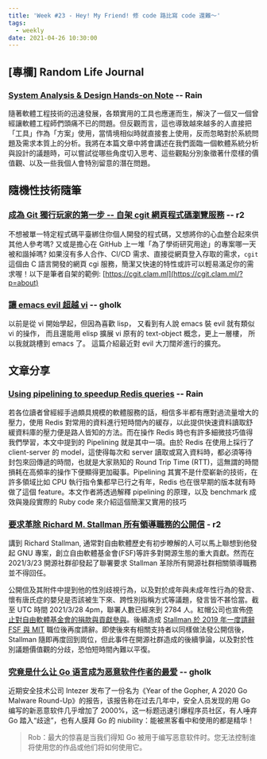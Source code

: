```yaml
---
title: 'Week #23 - Hey! My Friend! 修 code 路比寫 code 還難～'
tags:
  - weekly
date: 2021-04-26 10:30:00
---
```


## [專欄] Random Life Journal

### [System Analysis & Design Hands-on Note](https://medium.com/random-life-journal/system-analysis-design-hands-on-note-5d7a93bd106d?source=friends_link&sk=33bfd467082554d00464744ae2a98d04) -- Rain

隨著軟體工程技術的迅速發展，各類實用的工具也應運而生，解決了一個又一個曾經讓軟體工程師們頭痛不已的問題。但反觀而言，這也導致越來越多的人直接把「工具」作為「方案」使用，當情境相似時就直接套上使用，反而忽略對於系統問題及需求本質上的分析。我將在本篇文章中將會講述在我們面臨一個軟體系統分析與設計的議題時，可以嘗試從哪些角度切入思考、這些觀點分別象徵著什麼樣的價值觀、以及一些我個人會特別留意的潛在問題。

## 隨機性技術隨筆

### [成為 Git 獨行玩家的第一步 -- 自架 cgit 網頁程式碼瀏覽服務](https://sean0921.github.io/2021/03/27/be-a-git-single-player-cgit-tutorial) -- r2

不想被單一特定程式碼平臺綁住你個人開發的程式碼，又想將你的心血整合起來供其他人參考嗎? 又或是擔心在 GitHub 上一堆「為了學術研究用途」的專案哪一天被和諧掉嗎? 如果沒有多人合作、CI/CD 需求、直接從網頁登入存取的需求，`cgit` 這個由 C 語言開發的網頁 cgi 服務，簡潔又快速的特性或許可以輕易滿足你的需求喔！以下是筆者自架的範例: [https://cgit.clam.ml](https://cgit.clam.ml/?p=about)

### [讓 emacs evil 超越 vi](http://gholk.github.io/emacs-evil-over-vi.html) -- gholk
以前是從 vi 開始學起，但因為喜歡 lisp， 又看到有人說 emacs 裝 evil 就有類似 vi 的操作， 而且還能用 elisp 擴展 vi 原有的 text-object 概念，更上一層樓， 所以我就跳槽到 emacs 了。 這篇介紹最近對 evil 大刀闊斧進行的擴充。

## 文章分享

### [Using pipelining to speedup Redis queries](https://redis.io/topics/pipelining) -- Rain
若各位讀者曾經經手過頗具規模的軟體服務的話，相信多半都有應對過流量增大的壓力，使用 Redis 對常用的資料進行短時間內的緩存，以此提供快速資料讀取舒緩資料庫的壓力便是路人皆知的方法。而在操作 Redis 時也有許多細微技巧值得我們學習，本文中提到的 Pipelining 就是其中一項。由於 Redis 在使用上採行了 client-server 的 model，這使得每次和 server 讀取或寫入資料時，都必須等待封包來回傳遞的時間，也就是大家熟知的 Round Trip Time (RTT)，這無謂的時間損耗在高頻率的操作下便顯得更加礙事。Pipelining 其實不是什麼嶄新的技術，在許多領域比如 CPU 執行指令集都早已行之有年，Redis 也在很早期的版本就有時做了這個 feature。本文作者將透過解釋 pipelining 的原理，以及 benchmark 成效與幾段實際的 Ruby code 來介紹這個簡潔又實用的技巧


### [要求革除 Richard M. Stallman 所有領導職務的公開信](https://rms-open-letter.github.io) - r2

講到 Richard Stallman, 通常對自由軟體歷史有初步瞭解的人可以馬上聯想到他發起 GNU 專案，創立自由軟體基金會(FSF)等許多對開源生態的重大貢獻。然而在 2021/3/23 開源社群卻發起了聯署要求 Stallman 革除所有開源社群相關領導職務並不得回任。

公開信及其附件中提到他的性別歧視行為，以及對於成年與未成年性行為的發言、懷有唐氏症的嬰兒是否該被生下來、跨性別指稱方式等議題，發言皆不甚恰當。截至 UTC 時間 2021/3/28 4pm，聯署人數已經來到 2784 人。紅帽公司也宣佈[停止對自由軟體基金會的捐款與貢獻參與](https://www.redhat.com/en/blog/red-hat-statement-about-richard-stallmans-return-free-software-foundation-board)。後續造成 [Stallman 於 2019 年一度請辭 FSF 與 MIT](https://www.fsf.org/news/richard-m-stallman-resigns) 職位後再度請辭。即使後來有相關支持者以同樣做法發公開信後，Stallman 隨即再度回到崗位，但此事件在開源社群造成的後續爭論，以及對於性別議題價值觀的分歧，恐怕短時間內難以平復。

### [究竟是什么让 Go 语言成为恶意软件作者的最爱](https://tonybai.com/2021/03/07/go-malware-round-up-2020/) -- gholk
近期安全技术公司 Intezer 发布了一份名为《Year of the Gopher, A 2020 Go Malware Round-Up》的报告，该报告称在过去几年中，安全人员发现的用 Go 编写的新恶意软件几乎增加了 2000%，这一标题迅速引爆程序员社区，有人唾弃 Go 踏入“歧途”，也有人膜拜 Go 的 niubility：能被黑客看中和使用的都是精华！

> Rob：最大的惊喜是当我们得知 Go 被用于编写恶意软件时。您无法控制谁将使用您的作品或他们将如何使用它。
